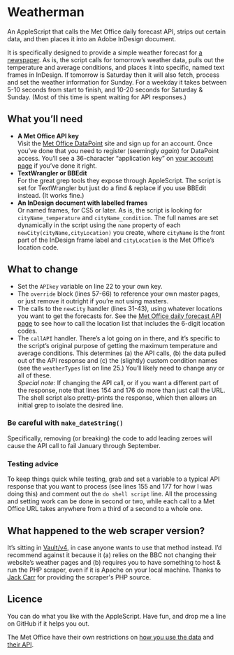 # Weatherman

An AppleScript that calls the Met Office daily forecast API, strips out certain data, and then places it into an Adobe InDesign document.

It is specifically designed to provide a simple weather forecast for [a newspaper][mstar]. As is, the script calls for tomorrow’s weather data, pulls out the temperature and average conditions, and places it into specific, named text frames in InDesign. If tomorrow is Saturday then it will also fetch, process and set the weather information for Sunday. For a weekday it takes between 5-10 seconds from start to finish, and 10-20 seconds for Saturday & Sunday. (Most of this time is spent waiting for API responses.)

[mstar]:	http://www.morningstaronline.co.uk

## What you’ll need

*	**A Met Office API key**  
	Visit the [Met Office DataPoint][met] site and sign up for an account. Once you’ve done that you need to register (seemingly *again*) for DataPoint access. You’ll see a 36-character “application key” on [your account page][metacc] if you’ve done it right.
*	**TextWrangler or BBEdit**  
	For the great grep tools they expose through AppleScript. The script is set for TextWrangler but just do a find & replace if you use BBEdit instead. (It works fine.)
*	**An InDesign document with labelled frames**  
	Or named frames, for CS5 or later. As is, the script is looking for `cityName_temperature` and `cityName_condition`. The full names are set dynamically in the script using the `name` property of each `newCity(cityName,cityLocation)` you create, where `cityName` is the front part of the InDesign frame label and `cityLocation` is the Met Office’s location code.

[met]:	http://www.metoffice.gov.uk/datapoint
[metacc]:	https://logon.metoffice.gov.uk/Login

## What to change

*	Set the `APIkey` variable on line 22 to your own key.
*	The `override` block (lines 57-66) to reference your own
	master pages, or just remove it outright if you’re not using masters.
*	The calls to the `newCity` handler (lines 31-43), using
	whatever locations you want to get the forecasts for. See the [Met Office daily forecast API page][daily] to see how to call the location list that includes the 6-digit location codes.
*	The `callAPI` handler. There’s a lot going on in there,
	and it’s specific to the script’s original purpose of getting the maximum temperature and average conditions. This determines (a) the API calls, (b) the data pulled out of the API response and (c) the (slightly) custom condition names (see the `weatherTypes` list on line 25.) You’ll likely need to change any or all of these.  
	*Special note:* If changing the API call, or if you want a different part of the response, note that lines 154 and 176 do more than just call the URL. The shell script also pretty-prints the response, which then allows an initial grep to isolate the desired line.
	
[daily]:	http://www.metoffice.gov.uk/datapoint/product/uk-daily-site-specific-forecast

### Be careful with `make_dateString()`

Specifically, removing (or breaking) the code to add leading zeroes will cause the API call to fail January through September.

### Testing advice

To keep things quick while testing, grab and set a variable to a typical API response that you want to process (see lines 155 and 177 for how I was doing this) and comment out the `do shell script` line. All the processing and setting work can be done in second or two, while each call to a Met Office URL takes anywhere from a third of a second to a whole one.

## What happened to the web scraper version?

It’s sitting in [Vault/v4][v4], in case anyone wants to use that method instead. I’d recommend against it because it (a) relies on the BBC not changing their website’s weather pages and (b) requires you to have something to host & run the PHP scraper, even if it is Apache on your local machine. Thanks to [Jack Carr][] for providing the scraper's PHP source.

[v4]:	https://github.com/robjwells/weatherman/tree/master/Vault/v4%20(scraper)
[Jack Carr]:	http://twitter.com/funprofessional

## Licence
You can do what you like with the AppleScript. Have fun, and drop me a line on GitHub if it helps you out.

The Met Office have their own restrictions on [how you use the data][metdata] and [their API][metterms].

[metdata]:	http://www.metoffice.gov.uk/datapoint/support/terms-conditions
[metterms]:	http://www.metoffice.gov.uk/about-us/legal/fair-usage